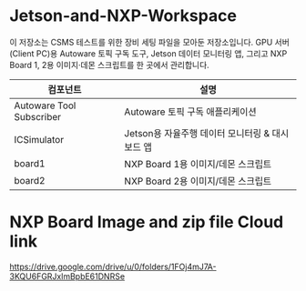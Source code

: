 # Jetson-and-NXP-Workspace

이 저장소는 CSMS 테스트를 위한 장비 세팅 파일을 모아둔 저장소입니다.
GPU 서버(Client PC)용 Autoware 토픽 구독 도구, Jetson 데이터 모니터링 앱, 그리고 NXP Board 1, 2용 이미지·데몬 스크립트를 한 곳에서 관리합니다.

| 컴포넌트                     | 설명                             |
| ------------------------ | ------------------------------ |
| Autoware Tool Subscriber | Autoware 토픽 구독 애플리케이션       |
| ICSimulator              | Jetson용 자율주행 데이터 모니터링 & 대시보드 앱 |
| board1                   | NXP Board 1용 이미지/데몬 스크립트       |
| board2                   | NXP Board 2용 이미지/데몬 스크립트       |

# NXP Board Image and zip file Cloud link
https://drive.google.com/drive/u/0/folders/1FOj4mJ7A-3KQU6FGRJxlmBpbE61DNRSe

